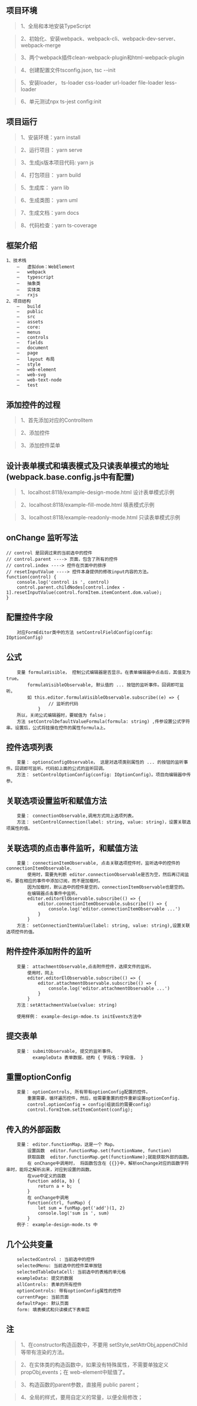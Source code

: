 ## 项目环境

> 1、全局和本地安装TypeScript

> 2、初始化、安装webpack、webpack-cli、webpack-dev-server、webpack-merge

> 3、两个webpack插件clean-webpack-plugin和html-webpack-plugin

> 4、创建配置文件tsconfig.json, tsc --init

> 5、安装loader， ts-loader css-loader url-loader file-loader less-loader

> 6、单元测试npx ts-jest config:init


## 项目运行

> 1、安装环境：yarn install

> 2、运行项目： yarn serve

> 3、生成js版本项目代码: yarn js

> 4、打包项目： yarn build

> 5、生成库： yarn lib

> 6、生成类图： yarn uml

> 7、生成文档：yarn docs

> 8、代码检查：yarn ts-coverage

## 框架介绍

    1、技术栈
        –	虚拟dom：WebElement
        –	webpack
        –	typescript
        –	抽象类
        –	实体类
        –	rxjs
    2、项目结构
        –	build
        –	public
        –	src
        –	assets
        –	core:
        –	menus
        –	controls
        –	fields
        –	document
        –	page
        –	layout 布局
        –	style
        –	web-element
        –	web-svg
        –	web-text-node
        –	test

## 添加控件的过程

> 1、首先添加对应的ControlItem

> 2、添加控件

> 3、添加控件菜单

## 设计表单模式和填表模式及只读表单模式的地址(webpack.base.config.js中有配置)

> 1、localhost:8118/example-design-mode.html 设计表单模式示例

> 2、localhost:8118/example-fill-mode.html 填表模式示例

> 3、localhost:8118/example-readonly-mode.html 只读表单模式示例

## onChange 监听写法

    // control 是回调过来的当前选中的控件
    // control.parent ----> 页面，包含了所有的控件
    // control.index ----> 控件在页面中的排序
    // resetInputValue ----> 控件本身提供的修改input内容的方法。
    function(control) {
        console.log('control is ', control)
        control.parent.childNodes[control.index - 1].resetInputValue(control.formItem.itemContent.dom.value);
    }

## 配置控件字段

        对应FormEditor类中的方法 setControlFieldConfig(config: IOptionConfig)

## 公式

        变量 formulaVisible， 控制公式编辑器是否显示。在表单编辑器中点击后，其值变为true。
            formulaVisibleObservable, 默认值的 ... 按钮的监听事件。回调即可监听。
            如 this.editor.formulaVisibleObservable.subscribe((e) => {
                    // 监听的代码
                }
        所以，关闭公式编辑器时，要赋值为 false；
        方法 setControlDefaultValueFormula(formula: string) ,传参设置公式字符串。设置后，公式将挂接在控件的属性formula上。

## 控件选项列表

        变量： optionsConfigObservable， 这是对选项类别属性的 ... 的按钮的监听事件。回调即可监听。代码如上面的公式的监听回调。
        方法： setControlOptionConfig(config: IOptionConfig)。项目向编辑器中传参。

## 关联选项设置监听和赋值方法

        变量： connectionObservable,调用方式同上选项列表。
        方法： setControlConnection(label: string, value: string)，设置关联选项属性的值。

## 关联选项的点击事件监听，和赋值方法

        变量： connectionItemObservable, 点击关联选项控件时，监听选中的控件的connectionItemObservable.
            使用时，需要先判断 editor.connectionObservable是否为空，然后再订阅监听。要在相应的事件中添加订阅，而不是加载时。
            因为加载时，默认选中的控件是空的，connectionItemObservable也是空的。
            在编辑器点击事件中监听。
            editor.editorElObservable.subscribe(() => {
                editor.connectionItemObservable.subscribe(() => {
                    console.log('editor.connectionItemObservable ...')
                }
            }
        方法： setConnectionItemValue(label: string, value: string),设置关联选项控件的值。

## 附件控件添加附件的监听

        变量： attachmentObservable,点击附件控件，选择文件的监听。
            使用时，同上
            editor.editorElObservable.subscribe(() => {
                editor.attachmentObservable.subscribe(() => {
                    console.log('editor.attachmentObservable ...')
                }
            }
        方法：setAttachmentValue(value: string)

        使用样例： example-design-mdoe.ts initEvents方法中

## 提交表单

        变量： submitObservable, 提交的监听事件。
              exampleData 表单数据，结构 { 字段名：字段值， }

## 重置optionConfig

        变量： optionControls, 所有带有optionConfig配置的控件。
            重置需要，循环遍历控件，然后，给需要重置的控件重新设置optionConfig.
            control.optionConfig = config(组装后的需要config)
            control.formItem.setItemContent(config);

## 传入的外部函数

        变量： editor.functionMap，这是一个 Map。
            设置函数  editor.functionMap.set(functionName, function)
            获取函数  editor.functionMap.get(functionName);就能获取外部的函数。
            在 onChange中调用时， 将函数包含在 {{}}中，解析onChange对应的函数字符串时，能将之解析出来，对应到设置的函数。
            在vue中定义的函数
            function add(a, b) {
                return a + b;
            }
            在 onChange中调用
            function(ctrl, funMap) {
                let sum = funMap.get('add')(1, 2)
                console.log('sum is ', sum)
            }
        例子： example-design-mode.ts 中

## 几个公共变量

        selectedControl : 当前选中的控件
        selectedMenu: 当前选中的控件菜单按钮
        selectedTableDataCell: 当前选中的表格的单元格
        exampleData: 提交的数据
        allControls: 表单的所有控件
        optionControls: 带有optionConfig属性的控件
        currentPage: 当前页面
        defaultPage: 默认页面
        form: 填表模式和只读模式下表单层

        
## 注

> 1、在constructor构造函数中，不要用 setStyle,setAttrObj,appendChild等带有渲染的方法。

> 2、在实体类的构造函数中，如果没有特殊属性，不需要单独定义propObj,events；在 web-element中赋值了。

> 3、构造函数的parent参数，直接用 public parent；

> 4、全局的样式，要用自定义的常量，以便全局修改；


